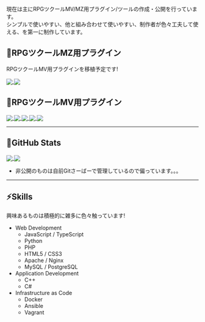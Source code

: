現在は主にRPGツクールMV/MZ用プラグイン/ツールの作成・公開を行っています。  
シンプルで使いやすい、他と組み合わせて使いやすい、制作者が色々工夫して使える、を第一に制作しています。

## :electric_plug:RPGツクールMZ用プラグイン

RPGツクールMV用プラグインを移植予定です!

<!-- UTA_CommonSaveMZ -->
<a href="https://github.com/t-akatsuki/UTA_CommonSaveMZ" target="_blank">
    <img align="center" src="https://github-readme-stats.vercel.app/api/pin/?username=t-akatsuki&repo=UTA_CommonSaveMZ">
</a>
<!-- UTA_MessageSkipMZ -->
<a href="https://github.com/t-akatsuki/UTA_MesasgeSkipMZ" target="_blank">
    <img align="center" src="https://github-readme-stats.vercel.app/api/pin/?username=t-akatsuki&repo=UTA_MessageSkipMZ">
</a>

## :electric_plug:RPGツクールMV用プラグイン

<!-- UTA_CommonSaveMV -->
<a href="https://github.com/t-akatsuki/UTA_CommonSaveMV" target="_blank">
    <img align="center" src="https://github-readme-stats.vercel.app/api/pin/?username=t-akatsuki&repo=UTA_CommonSaveMV">
</a>
<!-- UTA_MessageSkipMV -->
<a href="https://github.com/t-akatsuki/UTA_MessageSkipMV" target="_blank">
    <img align="center" src="https://github-readme-stats.vercel.app/api/pin/?username=t-akatsuki&repo=UTA_MessageSkipMV">
</a>
<!-- UTA_EncounterControlMV -->
<a href="https://github.com/t-akatsuki/UTA_EncounterControlMV" target="_blank">
    <img align="center" src="https://github-readme-stats.vercel.app/api/pin/?username=t-akatsuki&repo=UTA_EncounterControlMV">
</a>
<!-- UTA_ExpandEquipTypeSkillMV -->
<a href="https://github.com/t-akatsuki/UTA_ExpandEquipTypeSkillMV" target="_blank">
    <img align="center" src="https://github-readme-stats.vercel.app/api/pin/?username=t-akatsuki&repo=UTA_ExpandEquipTypeSkillMV">
</a>
<!-- UTA_UnderpassCeilingMV -->
<a href="https://github.com/t-akatsuki/UTA_UnderpassCeilingMV" target="_blank">
    <img align="center" src="https://github-readme-stats.vercel.app/api/pin/?username=t-akatsuki&repo=UTA_UnderpassCeilingMV">
</a>

----

## :sushi:GitHub Stats

<!-- github-readme-stats -->
<a href="https://github-readme-stats.vercel.app/api?username=t-akatsuki&show_icons=true&count_private=true&hide=prs,issues,contribs" target="_blank">
    <img align="center" src="https://github-readme-stats.vercel.app/api?username=t-akatsuki&show_icons=true&count_private=true&hide=prs,issues,contribs">
</a>
<a href="https://github-readme-stats.vercel.app/api?username=t-akatsuki&show_icons=true&count_private=true&hide=prs,issues,contribs" target="_blank">
    <img align="center" src="https://github-readme-stats.vercel.app/api/top-langs/?username=T-Akatsuki&count_private=true&layout=compact">
</a>

- 非公開のものは自前Gitさーばーで管理しているので偏っています。。。

----

## :zap:Skills

興味あるものは積極的に雑多に色々触っています!

- Web Development
    - JavaScript / TypeScript
    - Python
    - PHP
    - HTML5 / CSS3
    - Apache / Nginx
    - MySQL / PostgreSQL
- Application Development
    - C++
    - C#
- Infrastructure as Code
    - Docker
    - Ansible
    - Vagrant
